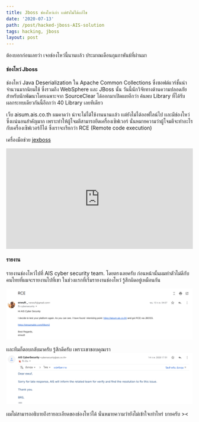 ```yaml
---
title: Jboss ช่องโหว่เก่า เเต่ยังไม่ได้เเก้ไข
date: '2020-07-13'
path: /post/hacked-jboss-AIS-solution
tags: hacking, jboss
layout: post
---
```


ต้องบอกก่อนเลยว่า เจอช่องโหว่นี้นานเเล้ว ประมาณเดือนกุมภาพันธ์ที่ผ่านมา

#### ช่องโหว่ Jboss

ช่องโหว่ Java Deserialization ใน Apache Common Collections ซึ่งซอฟต์แวร์ชั้นนำจำนวนมากนิยมใช้ ซึ่งรวมถึง WebSphere และ JBoss นั้น วันนี้นักวิจัยทางด้านความปลอดภัยสำหรับนักพัฒนาโดยเฉพาะจาก SourceClear ได้ออกมาเปิดเผยอีกว่า ค้นพบ Library ที่ได้รับผลกระทบเดียวกันนี้อีกกว่า 40 Library เลยทีเดียว

เว็บ aisum.ais.co.th ผมคาดว่า น่าจะไม่ได้ใช้งานนานเเล้ว เเต่ยังไม่ได้ออฟไลน์ไป เเละมีช่องโหว่ซึ่งเเน่นอนสำคัญมาก เพราะทำให้ผู้โจมตีสามารถยึดเครื่องเซิฟเวอร์ นั่นหมายความว่าผู้โจมตีจะทำอะไรกับเครื่องเซิฟเวอร์ก็ได้ ซึ่งเราจะเรียกว่า RCE (Remote code execution)

เครื่องมือช่วย [jexboss]

<div style="width:100%;height:0px;position:relative;padding-bottom:53.792%;"><iframe src="https://streamable.com/e/ovus47" frameborder="0" width="100%" height="100%" allowfullscreen style="width:100%;height:100%;position:absolute;left:0px;top:0px;overflow:hidden;"></iframe></div>

#### รายงาน

รายงานช่องโหว่ไปที่ AIS cyber security team. โดยตรงเลยครับ ก่อนหน้านั้นผมทำตัวไม่ดีกับคนไทยที่ผมจะรายงานไปที่เขา ในช่วงเเรกที่เริ่มรายงานช่องโหว่ รู้สึกผิดอยู่เหมือนกัน

![Contact to AIS cyber security team](./contact-to-ais.png)

เเละทีมก็ตอบกลับมาครับ รู้สึกดีครับ เพราะเขาขอบคุณเรา
![Response from team](./ais-email-reponse.png)

ผมไม่สามารถอธิบายถึงรายละเอียดของช่องโหว่ได้ นั่นหมายความว่ายังไม่เข้าใจเท่าไหร่ บายครับ ><

[jexboss]: https://github.com/joaomatosf/jexboss
